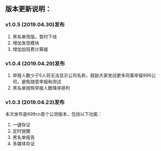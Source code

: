 ## 版本更新说明：

### v1.0.5 (2019.04.30)发布

1. 黑名单改版，暂时下线
2. 增加发现模块
3. 增加加班费计算器

### v1.0.4 (2019.04.29)发布

1. 举报人数少于5人将无法显示公司名称，鼓励大家发动更多同事举报996公司，避免随意举报和测试
2. 黑名单按照举报人数降序排列

### v1.0.3 (2019.04.23)发布

本次发布是699cn首个公测版本，包括以下功能：
1. 一键存证
2. 定时提醒
3. 黑名单报告
4. 多媒体存证
